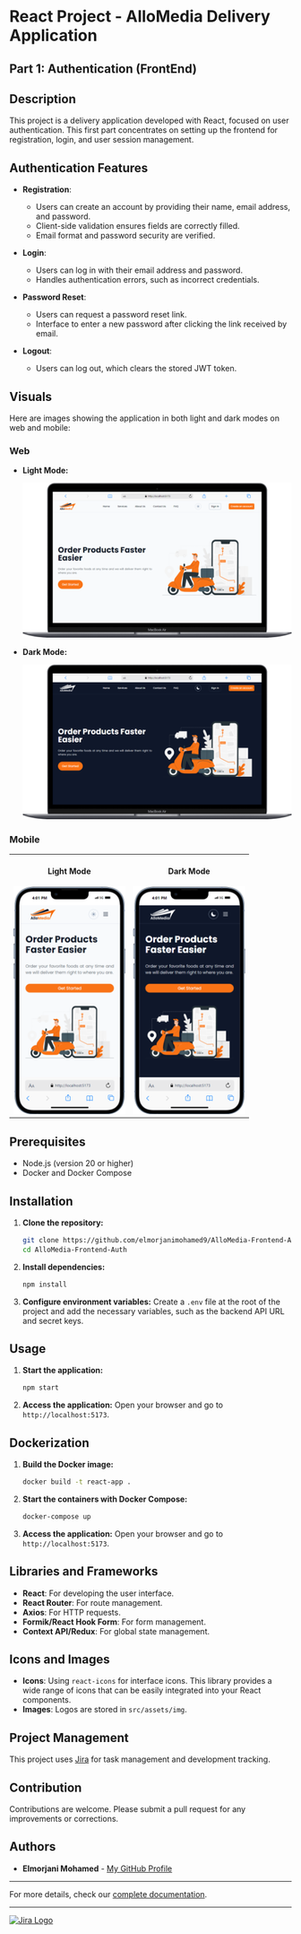 # React Project - AlloMedia Delivery Application

## Part 1: Authentication (FrontEnd)

## Description

This project is a delivery application developed with React, focused on user authentication. This first part concentrates on setting up the frontend for registration, login, and user session management.

## Authentication Features

- **Registration**:

  - Users can create an account by providing their name, email address, and password.
  - Client-side validation ensures fields are correctly filled.
  - Email format and password security are verified.

- **Login**:

  - Users can log in with their email address and password.
  - Handles authentication errors, such as incorrect credentials.

- **Password Reset**:

  - Users can request a password reset link.
  - Interface to enter a new password after clicking the link received by email.

- **Logout**:

  - Users can log out, which clears the stored JWT token.

## Visuals

Here are images showing the application in both light and dark modes on web and mobile:

### Web

- **Light Mode:**

  ![Web Light Mode](document/img/web-light.png)

- **Dark Mode:**

  ![Web Dark Mode](document/img/web-dark.png)

### Mobile

<div align="center">
  <table style="border: none;">
    <tr>
      <td style="border: none; text-align: center;">
        <h4>Light Mode</h4>
        <img src="document/img/mobile-light.png" alt="Mobile Light Mode" width="200">
      </td>
      <td style="border: none; text-align: center;">
        <h4>Dark Mode</h4>
        <img src="document/img/mobile-dark.png" alt="Mobile Dark Mode" width="200">
      </td>
    </tr>
  </table>
</div>

## Prerequisites

- Node.js (version 20 or higher)
- Docker and Docker Compose

## Installation

1. **Clone the repository:**

   ```bash
   git clone https://github.com/elmorjanimohamed9/AlloMedia-Frontend-Auth
   cd AlloMedia-Frontend-Auth
   ```

2. **Install dependencies:**

   ```bash
   npm install
   ```

3. **Configure environment variables:**
   Create a `.env` file at the root of the project and add the necessary variables, such as the backend API URL and secret keys.

## Usage

1. **Start the application:**

   ```bash
   npm start
   ```

2. **Access the application:**
   Open your browser and go to `http://localhost:5173`.

## Dockerization

1. **Build the Docker image:**

   ```bash
   docker build -t react-app .
   ```

2. **Start the containers with Docker Compose:**

   ```bash
   docker-compose up
   ```

3. **Access the application:**
   Open your browser and go to `http://localhost:5173`.

## Libraries and Frameworks

- **React**: For developing the user interface.
- **React Router**: For route management.
- **Axios**: For HTTP requests.
- **Formik/React Hook Form**: For form management.
- **Context API/Redux**: For global state management.

## Icons and Images

- **Icons**: Using `react-icons` for interface icons. This library provides a wide range of icons that can be easily integrated into your React components.
- **Images**: Logos are stored in `src/assets/img`.

## Project Management

This project uses [Jira](https://elmorjanimohamed.atlassian.net/jira/software/projects/AFA/boards/4) for task management and development tracking.

## Contribution

Contributions are welcome. Please submit a pull request for any improvements or corrections.

## Authors

- **Elmorjani Mohamed** - [My GitHub Profile](https://github.com/elmorjanimohamed9)

---

For more details, check our [complete documentation](https://elmorjanimohamed.atlassian.net/jira/software/projects/AFA/boards/4).

---

[![Jira Logo](https://upload.wikimedia.org/wikipedia/commons/8/82/Jira_%28Software%29_logo.svg)](https://elmorjanimohamed.atlassian.net/jira/software/projects/AFA/boards/4)
